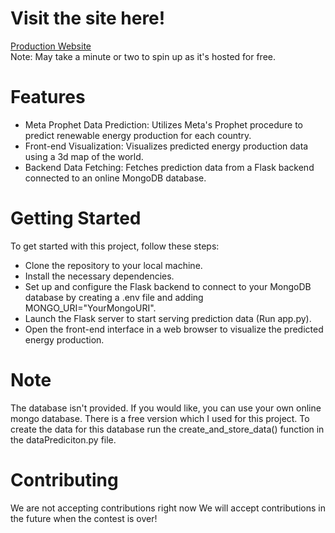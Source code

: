 # Visit the site here! 
[Production Website](https://sustainable-energy-model.onrender.com)                         
          Note: May take a minute or two to spin up as it's hosted for free.

# Features
- Meta Prophet Data Prediction: Utilizes Meta's Prophet procedure to predict renewable energy production for each country.
- Front-end Visualization: Visualizes predicted energy production data using a 3d map of the world.
- Backend Data Fetching: Fetches prediction data from a Flask backend connected to an online MongoDB database.
  
# Getting Started
To get started with this project, follow these steps:

- Clone the repository to your local machine.
- Install the necessary dependencies. 
- Set up and configure the Flask backend to connect to your MongoDB database by creating a .env file and adding MONGO_URI="YourMongoURI".
- Launch the Flask server to start serving prediction data (Run app.py).
- Open the front-end interface in a web browser to visualize the predicted energy production.
# Note
The database isn't provided. If you would like, you can use your own online mongo database. There is a free version which I used for this project. To create the data for this database run the create_and_store_data() function in the dataPrediciton.py file. 

# Contributing
We are not accepting contributions right now
We will accept contributions in the future when the contest is over!  


